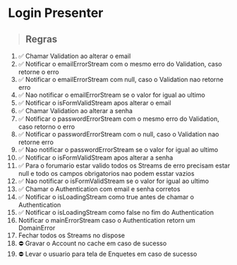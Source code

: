# Login Presenter

> ## Regras

1. ✅ Chamar Validation ao alterar o email
2. ✅ Notificar o emailErrorStream com o mesmo erro do Validation, caso retorne o erro
3. ✅ Notificar o emailErrorStream com null, caso o Validation nao retorne erro
4. ✅ Nao notificar o emailErrorStream se o valor for igual ao ultimo
5. ✅ Notificar o isFormValidStream apos alterar o email
6. ✅ Chamar Validation ao alterar a senha
7. ✅ Notificar o passwordErrorStream com o mesmo erro do Validation, caso retorno o erro
8. ✅ Notificar o passwordErrorStream com o null, caso o Validation nao retorne erro
9. ✅ Nao notificar o passwordErrorStream se o valor for igual ao ultimo
10. ✅ Notificar o isFormValidStream apos alterar a senha
11. ✅ Para o forumario estar valido todos os Streams de erro precisam estar null e todo os campos obrigatorios nao podem esstar vazios
12. ✅ Nao notificar o isFormValidStream se o valor for igual ao ultimo
13. ✅ Chamar o Authentication com email e senha corretos
14. ✅ Notificar o isLoadingStream como true antes de chamar o Authentication
15. ✅ Notificar o isLoadingStream como false no fim do Authentication
16. Notificar o mainErrorStream caso o Authentication retorn um DomainError
17. Fechar todos os Streams no dispose
18. ⛔️ Gravar o Account no cache em caso de sucesso
19. ⛔️ Levar o usuario para tela de Enquetes em caso de sucesso
